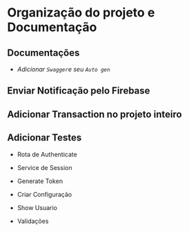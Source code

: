 # Organização do projeto e Documentação

## Documentações

- _Adicionar `Swagger`e seu `Auto gen`_

## Enviar Notificação pelo Firebase

## Adicionar Transaction no projeto inteiro

## Adicionar Testes

- Rota de Authenticate
- Service de Session
- Generate Token
- Criar Configuração
- Show Usuario

- Validações
